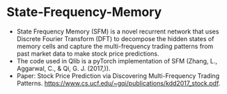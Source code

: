 # State-Frequency-Memory
- State Frequency Memory (SFM) is a novel recurrent network that uses Discrete Fourier Transform (DFT) to decompose the hidden states of memory cells and capture the multi-frequency trading patterns from past market data to make stock price predictions. 
- The code used in Qlib is a pyTorch implementation of SFM (Zhang, L., Aggarwal, C., & Qi, G. J. (2017,)).
- Paper: Stock Price Prediction via Discovering Multi-Frequency Trading Patterns. https://www.cs.ucf.edu/~gqi/publications/kdd2017_stock.pdf.